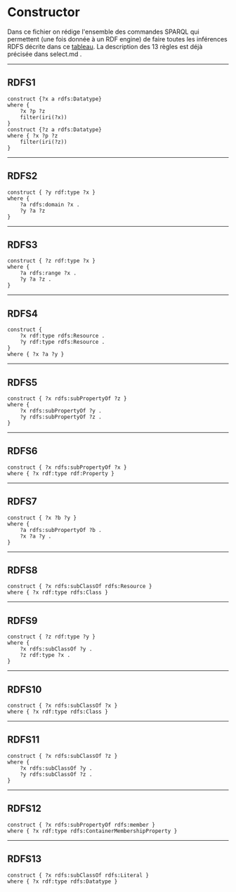 

# Constructor

Dans ce fichier on rédige l'ensemble des commandes SPARQL qui permettent (une fois donnée à un RDF engine) de faire toutes les inférences RDFS décrite dans ce <a href="https://www.w3.org/TR/rdf11-mt/#rdfs-entailment">tableau</a>.
La description des 13 règles est déjà précisée dans select.md .

***

## RDFS1
```{rdf}
construct {?x a rdfs:Datatype}
where {
	?x ?p ?z
	filter(iri(?x))
}
construct {?z a rdfs:Datatype}
where { ?x ?p ?z 
	filter(iri(?z))
}
``` 	
***

## RDFS2
```{rdf}
construct { ?y rdf:type ?x }
where {
	?a rdfs:domain ?x .
	?y ?a ?z
}
``` 
***

## RDFS3
```{rdf}
construct { ?z rdf:type ?x }
where {
	?a rdfs:range ?x .
	?y ?a ?z .
}
``` 	
***

## RDFS4
```{rdf}
construct {
	?x rdf:type rdfs:Resource . 
	?y rdf:type rdfs:Resource .
}
where { ?x ?a ?y }
``` 	
***

## RDFS5
```{rdf}
construct { ?x rdfs:subPropertyOf ?z }
where {
	?x rdfs:subPropertyOf ?y .
	?y rdfs:subPropertyOf ?z .
}
``` 	
***

## RDFS6
```{rdf}
construct { ?x rdfs:subPropertyOf ?x }
where { ?x rdf:type rdf:Property }
``` 	
***

## RDFS7
```{rdf}
construct { ?x ?b ?y }
where {
	?a rdfs:subPropertyOf ?b .
	?x ?a ?y .
}
``` 	
***

## RDFS8
```{rdf}
construct { ?x rdfs:subClassOf rdfs:Resource }
where { ?x rdf:type rdfs:Class }
``` 	
***

## RDFS9
```{rdf}
construct { ?z rdf:type ?y }
where {
	?x rdfs:subClassOf ?y .
	?z rdf:type ?x .
}
``` 	
***

## RDFS10
```{rdf}
construct { ?x rdfs:subClassOf ?x }
where { ?x rdf:type rdfs:Class }
``` 	
***

## RDFS11
```{rdf}
construct { ?x rdfs:subClassOf ?z }
where {
	?x rdfs:subClassOf ?y .
	?y rdfs:subClassOf ?z .
}
```
***

## RDFS12
```{rdf}
construct { ?x rdfs:subPropertyOf rdfs:member }
where { ?x rdf:type rdfs:ContainerMembershipProperty }
``` 	
***

## RDFS13
```{rdf}
construct { ?x rdfs:subClassOf rdfs:Literal }
where { ?x rdf:type rdfs:Datatype }
``` 	
